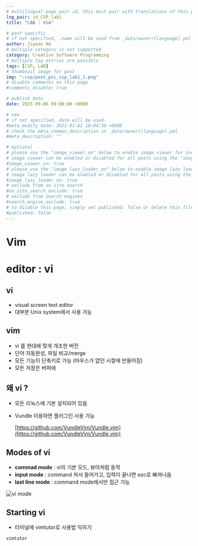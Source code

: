 ```yaml
---
# multilingual page pair id, this must pair with translations of this page. (This name must be unique)
lng_pair: id_CSP_lab1
title: "LAB : Vim"

# post specific
# if not specified, .name will be used from _data/owner/[language].yml
author: Jiyeon Na
# multiple category is not supported
category: Creative Software Programming
# multiple tag entries are possible
tags: [CSP, LAB]
# thumbnail image for post
img: ":csp/post_pic_csp_lab1_1.png"
# disable comments on this page
#comments_disable: true

# publish date
date: 2023-09-06 09:00:00 +0900

# seo
# if not specified, date will be used.
#meta_modify_date: 2022-01-01 10:04:30 +0900
# check the meta_common_description in _data/owner/[language].yml
#meta_description: ""

# optional
# please use the "image_viewer_on" below to enable image viewer for individual pages or posts (_posts/ or [language]/_posts folders).
# image viewer can be enabled or disabled for all posts using the "image_viewer_posts: true" setting in _data/conf/main.yml.
#image_viewer_on: true
# please use the "image_lazy_loader_on" below to enable image lazy loader for individual pages or posts (_posts/ or [language]/_posts folders).
# image lazy loader can be enabled or disabled for all posts using the "image_lazy_loader_posts: true" setting in _data/conf/main.yml.
#image_lazy_loader_on: true
# exclude from on site search
#on_site_search_exclude: true
# exclude from search engines
#search_engine_exclude: true
# to disable this page, simply set published: false or delete this file
#published: false
---
```


# Vim

# editor : vi

## vi

- visual screen text editor
- 대부분 Unix system에서 사용 가능

## vim

- vi 를 현대에 맞게 개조한 버전
- 단어 자동완성, 파일 비교/merge
- 모든 기능이 단축키로 가능 (마우스가 없던 시절에 만들어짐)
- 모든 저장은 버퍼에

## 왜 vi ?

- 모든 리눅스에 기본 설치되어 있음
- Vundle 이용하면 플러그인 사용 가능
    
    [https://github.com/VundleVim/Vundle.vim](https://github.com/VundleVim/Vundle.vim)
    

## Modes of vi

- **commad mode** : vi의 기본 모드, 뷰어처럼 동작
- **input mode** : command 쳐서 들어가고, 입력이 끝나면 esc로 빠져나옴
- **last line mode** : command mode에서만 접근 가능

![vi mode](:csp/post_pic_csp_lab1_1.png)

## Starting vi

- 터미널에 vimtutor로 사용법 익히기

```bash
vimtutor
```
